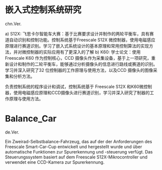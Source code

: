 # 嵌入式控制系统研究

chn.Ver.

a) S12X: 飞思卡尔智能车大赛：基于比赛要求设计并制作的两轮平衡车，具有赛道自动识别和控制功能。控制系统基于Freescale S12X 微控制器，使用电磁感应原理进行赛道识别。学习了嵌入式系统设计的基本原理和常用控制算法的实现方法，并对微控制器的实际应用有了更深入的了解
b) K60: 学士论文：使用Freescale K60 作为控制核心，CCD 摄像头作为采集设备，基于上一项研究，重新设计和制作的二轮平衡车，能够通过分析摄像头的信息进行路线或赛道的识别。学习并深入研究了32 位控制器的工作原理与使用方法，以及CCD 摄像头的图像采集和分析方法。

负责控制系统的程序设计和调试，控制系统基于 Freescale S12X 和K60微控制器，使用电磁感应原理和CCD摄像头进行赛道识别，学习并深入研究了制器的工作原理与使用方法。

# Balance_Car

de.Ver.

Ein Zweirad-Selbstbalance-Fahrzeug, das auf der der Anforderungen des Freescale Smart-Car-Cup entwickelt und hergestellt wurde und über automatische Funktionen zur Spurerkennung und -steuerung verfügt. Das Steuerungssystem basiert auf dem Freescale S12X-Mikrocontroller und verwendet eine CCD-Kamera zur Spurerkennung.


